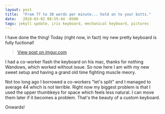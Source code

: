 ```yaml
---
layout: post
title:  "From 77 to 30 words per minute... hold on to your butts."
date:   2018-03-02 08:55:44 -0500
tags: jekyll update, iris keyboard, mechanical keyboard, pictures
---
```


I have done the thing! Today (right now, in fact) my new pretty keyboard is fully fuctional!

<blockquote class="imgur-embed-pub" lang="en" data-id="a/nb3rO"><a href="//imgur.com/a/nb3rO">View post on imgur.com</a></blockquote><script async src="//s.imgur.com/min/embed.js" charset="utf-8"></script>

I had a co-worker flash the keyboard on his mac, thanks for nothing Wandows, which worked without issue. So now here I am with my new sweet setup and having a grand old time fighting muscle meory.

Not too long ago I borrowed a co-workers "let's split" and I managed to average 44 which is not terrible. Right now my biggest problem is that I used the upper thumbkeys for space which feels less natural. I can move them later if it becomes a problem. That's the beauty of a custom keyboard.

Onwards!